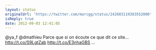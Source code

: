 ```yaml
---
layout: status
originalUrl: 'https://twitter.com/marcgg/status/242603119383552000'
isReply: true
date: 2012-09-03 12:41:05
---
```


@ya_f @dmathieu Parce que si on écoute ce que dit ce site... http://t.co/S9LgtZab  http://t.co/E3nhaGBS ...
